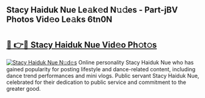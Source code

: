 ## Stacy Haiduk Nue Le𝚊k𝚎d N𝚞𝚍es - Part-jBV Photos Vid𝚎o Le𝚊ks 6tn0N

# <h2><a href="http://fb4nuh.evod.top/?m=Stacy+Haiduk+Nue">🔗 👉🔴 Stacy Haiduk Nue Vid𝚎o Ph𝚘t𝚘s</a></h2>

[![Stacy Haiduk Nue N𝚞d𝚎s](https://i.imgur.com/8V9OHl7.gif)](http://fb4nuh.evod.top/?m=Stacy+Haiduk+Nue)
Online personality Stacy Haiduk Nue who has gained popularity for posting lifestyle and dance-related content, including dance trend performances and mini vlogs. Public servant Stacy Haiduk Nue, celebrated for their dedication to public service and commitment to the greater good. 
